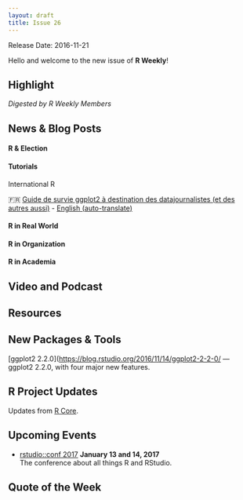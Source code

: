 ```yaml
---
layout: draft
title: Issue 26
---
```


Release Date: 2016-11-21

Hello and welcome to the new issue of **R Weekly**!

## Highlight

*Digested by R Weekly Members*


## News & Blog Posts

#### R & Election




#### Tutorials

International R

:fr: [Guide de survie ggplot2 à destination des datajournalistes (et des autres aussi)](http://www.thinkr.fr/guide-survie-ggplot2-datajournalistes/) - [English (auto-translate)](https://translate.google.com/translate?hl=en&sl=fr&u=http://www.thinkr.fr/guide-survie-ggplot2-datajournalistes/) 


#### R in Real World



#### R in Organization




#### R in Academia



## Video and Podcast




## Resources




## New Packages & Tools

[ggplot2 2.2.0](https://blog.rstudio.org/2016/11/14/ggplot2-2-2-0/ — ggplot2 2.2.0, with four major new features. 


## R Project Updates

Updates from [R Core](http://developer.r-project.org/blosxom.cgi/R-devel/NEWS).



## Upcoming Events

+ [rstudio::conf 2017](https://www.rstudio.com/conference/)  **January 13 and 14, 2017** <br>
The conference about all things R and RStudio.<br /> 


## Quote of the Week
